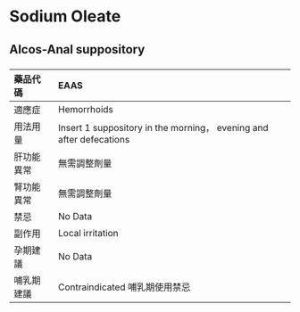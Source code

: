 # Sodium Oleate

## Alcos-Anal suppository

##### 

| 藥品代碼   | EAAS                                                                |
|:-----------|:--------------------------------------------------------------------|
| 適應症     | Hemorrhoids                                                         |
| 用法用量   | Insert 1 suppository in the morning， evening and after defecations |
| 肝功能異常 | 無需調整劑量                                                        |
| 腎功能異常 | 無需調整劑量                                                        |
| 禁忌       | No Data                                                             |
| 副作用     | Local irritation                                                    |
| 孕期建議   | No Data                                                             |
| 哺乳期建議 | Contraindicated 哺乳期使用禁忌                                      |

